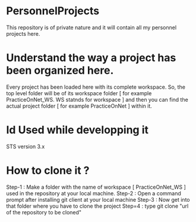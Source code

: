 # PersonnelProjects
This repository is of private nature and it will contain all my personnel projects here.

#  Understand the way a project has been organized here. 
Every project has been loaded here with its complete workspace. So, the top level folder will be of its workspace folder [ for example PracticeOnNet_WS. WS statnds for workspace ]  and then you can find the actual project folder [ for example PracticeOnNet ] within it.

# Id Used while developping it
STS version 3.x
# How to clone it ?

Step-1 : Make a folder with the name of workspace [ PracticeOnNet_WS ] used in the repository at your local machine.
Step-2 : Open a command prompt after installing git client at your local machine
Step-3 : Now get into that folder where you have to clone the project
Step=4 : type git clone "url of the repository to be cloned"


